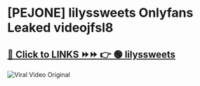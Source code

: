 
 # [PEJONE] lilyssweets Onlyfans Leaked videojfsl8

## <h2><a href="https://clipsfans.com/lilyssweets&ref=git">🔗 Click to LINKS ⏩⏩ 👉 🟢 lilyssweets </a></h2>

<a href="https://clipsfans.com/lilyssweets&ref=git" rel="nofollow" data-target="animated-image.originalLink"><img src="https://i.ibb.co.com/xMMVF88/686577567.gif" alt="Viral Video Original" style="max-width: 100%; display: inline-block;" data-target="animated-image.originalImage"></a>

